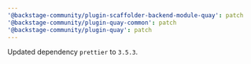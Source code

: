 ```yaml
---
'@backstage-community/plugin-scaffolder-backend-module-quay': patch
'@backstage-community/plugin-quay-common': patch
'@backstage-community/plugin-quay': patch
---
```


Updated dependency `prettier` to `3.5.3`.
